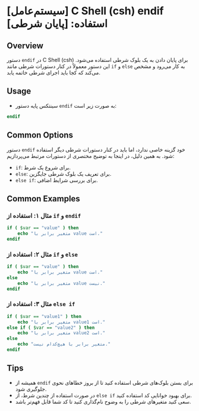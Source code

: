 # [سیستم‌عامل] C Shell (csh) endif استفاده: [پایان شرطی]

## Overview
دستور `endif` در C Shell (csh) برای پایان دادن به یک بلوک شرطی استفاده می‌شود. این دستور معمولاً در کنار دستورات شرطی مانند `if` و `else` به کار می‌رود و مشخص می‌کند که کجا باید اجرای شرطی خاتمه یابد.

## Usage
- سینتکس پایه دستور `endif` به صورت زیر است:

```csh
endif
```

## Common Options
دستور `endif` خود گزینه خاصی ندارد، اما باید در کنار دستورات شرطی دیگر استفاده شود. به همین دلیل، در اینجا به توضیح مختصری از دستورات مرتبط می‌پردازیم:

- `if`: برای شروع یک شرط.
- `else`: برای تعریف یک بلوک شرطی جایگزین.
- `else if`: برای بررسی شرایط اضافی.

## Common Examples

### مثال ۱: استفاده از `if` و `endif`
```csh
if ( $var == "value" ) then
    echo "متغیر برابر با value است."
endif
```

### مثال ۲: استفاده از `if` و `else`
```csh
if ( $var == "value" ) then
    echo "متغیر برابر با value است."
else
    echo "متغیر برابر با value نیست."
endif
```

### مثال ۳: استفاده از `else if`
```csh
if ( $var == "value1" ) then
    echo "متغیر برابر با value1 است."
else if ( $var == "value2" ) then
    echo "متغیر برابر با value2 است."
else
    echo "متغیر برابر با هیچ‌کدام نیست."
endif
```

## Tips
- همیشه از `endif` برای بستن بلوک‌های شرطی استفاده کنید تا از بروز خطاهای نحوی جلوگیری شود.
- در صورت استفاده از چندین شرط، از `else if` برای بهبود خوانایی کد استفاده کنید.
- سعی کنید متغیرهای شرطی را به وضوح نام‌گذاری کنید تا کد شما قابل فهم‌تر باشد.